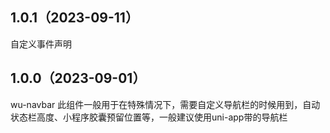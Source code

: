 ## 1.0.1（2023-09-11）
自定义事件声明
## 1.0.0（2023-09-01）
wu-navbar 此组件一般用于在特殊情况下，需要自定义导航栏的时候用到，自动状态栏高度、小程序胶囊预留位置等，一般建议使用uni-app带的导航栏
